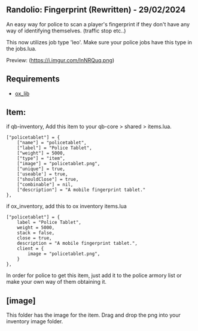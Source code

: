 ## Randolio: Fingerprint (Rewritten) - 29/02/2024

An easy way for police to scan a player's fingerprint if they don't have any way of identifying themselves. (traffic stop etc..)

This now utilizes job type 'leo'. Make sure your police jobs have this type in the jobs.lua.

Preview: (https://i.imgur.com/InNRQuq.png)

## Requirements

* [ox_lib](https://github.com/overextended/ox_lib/releases/)

## Item:

if qb-inventory, Add this item to your qb-core > shared > items.lua.

```
["policetablet"] = {
	["name"] = "policetablet",
	["label"] = "Police Tablet",
	["weight"] = 5000,
	["type"] = "item",
	["image"] = "policetablet.png",
	["unique"] = true,
	['useable'] = true,
	["shouldClose"] = true,
	["combinable"] = nil,
	["description"] = "A mobile fingerprint tablet."
},
```

if ox_inventory, add this to ox inventory items.lua

```
["policetablet"] = {
	label = "Police Tablet",
	weight = 5000,
	stack = false,
	close = true,
	description = "A mobile fingerprint tablet.",
	client = {
		image = "policetablet.png",
	}
},
```

In order for police to get this item, just add it to the police armory list or make your own way of them obtaining it.

## [image]

This folder has the image for the item. Drag and drop the png into your inventory image folder.
